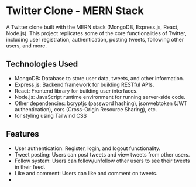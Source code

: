 # Twitter Clone - MERN Stack

A Twitter clone built with the MERN stack (MongoDB, Express.js, React, Node.js). This project replicates some of the core functionalities of Twitter, including user registration, authentication, posting tweets, following other users, and more.

## Technologies Used

- MongoDB: Database to store user data, tweets, and other information.
- Express.js: Backend framework for building RESTful APIs.
- React: Frontend library for building user interfaces.
- Node.js: JavaScript runtime environment for running server-side code.
- Other dependencies: bcryptjs (password hashing), jsonwebtoken (JWT authentication), cors (Cross-Origin Resource Sharing), etc.
- for styling using Tailwind CSS

## Features

- User authentication: Register, login, and logout functionality.
- Tweet posting: Users can post tweets and view tweets from other users.
- Follow system: Users can follow/unfollow other users to see their tweets in their feed.
- Like and comment: Users can like and comment on tweets.
- 
